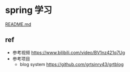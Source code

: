 # spring 学习
[README.md](docs/README.md)

## ref
- 参考视频 https://www.bilibili.com/video/BV1nz421q7Ug
- 参考项目
  - blog system https://github.com/grtsinry43/grtblog